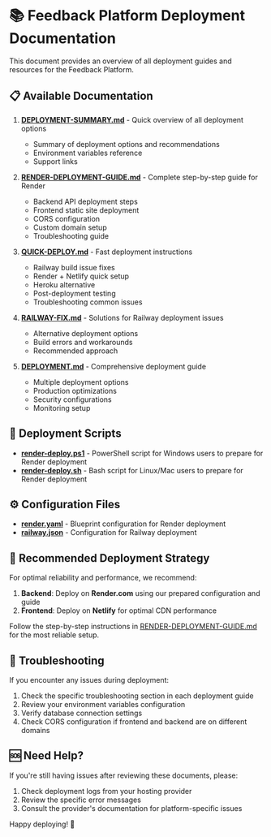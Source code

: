 # 📚 Feedback Platform Deployment Documentation

This document provides an overview of all deployment guides and resources for the Feedback Platform.

## 📋 Available Documentation

1. **[DEPLOYMENT-SUMMARY.md](./DEPLOYMENT-SUMMARY.md)** - Quick overview of all deployment options
   - Summary of deployment options and recommendations
   - Environment variables reference
   - Support links

2. **[RENDER-DEPLOYMENT-GUIDE.md](./RENDER-DEPLOYMENT-GUIDE.md)** - Complete step-by-step guide for Render
   - Backend API deployment steps
   - Frontend static site deployment
   - CORS configuration
   - Custom domain setup
   - Troubleshooting guide

3. **[QUICK-DEPLOY.md](./QUICK-DEPLOY.md)** - Fast deployment instructions
   - Railway build issue fixes
   - Render + Netlify quick setup
   - Heroku alternative
   - Post-deployment testing
   - Troubleshooting common issues

4. **[RAILWAY-FIX.md](./RAILWAY-FIX.md)** - Solutions for Railway deployment issues
   - Alternative deployment options
   - Build errors and workarounds
   - Recommended approach

5. **[DEPLOYMENT.md](./DEPLOYMENT.md)** - Comprehensive deployment guide
   - Multiple deployment options
   - Production optimizations
   - Security configurations
   - Monitoring setup

## 🚀 Deployment Scripts

- **[render-deploy.ps1](./render-deploy.ps1)** - PowerShell script for Windows users to prepare for Render deployment
- **[render-deploy.sh](./render-deploy.sh)** - Bash script for Linux/Mac users to prepare for Render deployment

## ⚙️ Configuration Files

- **[render.yaml](./render.yaml)** - Blueprint configuration for Render deployment
- **[railway.json](./railway.json)** - Configuration for Railway deployment

## 🎯 Recommended Deployment Strategy

For optimal reliability and performance, we recommend:

1. **Backend**: Deploy on **Render.com** using our prepared configuration and guide
2. **Frontend**: Deploy on **Netlify** for optimal CDN performance

Follow the step-by-step instructions in [RENDER-DEPLOYMENT-GUIDE.md](./RENDER-DEPLOYMENT-GUIDE.md) for the most reliable setup.

## 🔧 Troubleshooting

If you encounter any issues during deployment:

1. Check the specific troubleshooting section in each deployment guide
2. Review your environment variables configuration
3. Verify database connection settings
4. Check CORS configuration if frontend and backend are on different domains

## 🆘 Need Help?

If you're still having issues after reviewing these documents, please:

1. Check deployment logs from your hosting provider
2. Review the specific error messages
3. Consult the provider's documentation for platform-specific issues

Happy deploying! 🚀

